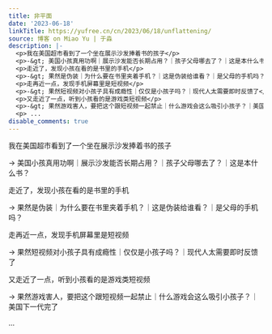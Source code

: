 ```yaml
---
title: 非平面
date: '2023-06-18'
linkTitle: https://yufree.cn/cn/2023/06/18/unflattening/
source: 博客 on Miao Yu | 于淼
description: |-
  <p>我在美国超市看到了一个坐在展示沙发捧着书的孩子</p>
  <p>-&gt; 美国小孩真用功啊｜展示沙发能否长期占用？｜孩子父母哪去了？｜这是本什么书？</p>
  <p>走近了，发现小孩在看的是书里的手机</p>
  <p>-&gt; 果然是伪装｜为什么要在书里夹着手机？｜这是伪装给谁看？｜是父母的手机吗？</p>
  <p>走再近一点，发现手机屏幕里是短视频</p>
  <p>-&gt; 果然短视频对小孩子具有成瘾性｜仅仅是小孩子吗？｜现代人太需要即时反馈了</p>
  <p>又走近了一点，听到小孩看的是游戏类短视频</p>
  <p>-&gt; 果然游戏害人，要把这个跟短视频一起禁止｜什么游戏会这么吸引小孩子？｜美国下一代完了</p>
  <p> ...
disable_comments: true
---
```

<p>我在美国超市看到了一个坐在展示沙发捧着书的孩子</p>
<p>-&gt; 美国小孩真用功啊｜展示沙发能否长期占用？｜孩子父母哪去了？｜这是本什么书？</p>
<p>走近了，发现小孩在看的是书里的手机</p>
<p>-&gt; 果然是伪装｜为什么要在书里夹着手机？｜这是伪装给谁看？｜是父母的手机吗？</p>
<p>走再近一点，发现手机屏幕里是短视频</p>
<p>-&gt; 果然短视频对小孩子具有成瘾性｜仅仅是小孩子吗？｜现代人太需要即时反馈了</p>
<p>又走近了一点，听到小孩看的是游戏类短视频</p>
<p>-&gt; 果然游戏害人，要把这个跟短视频一起禁止｜什么游戏会这么吸引小孩子？｜美国下一代完了</p>
<p> ...